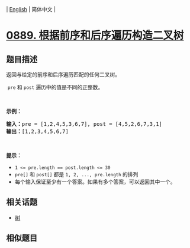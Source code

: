 
| [English](README_EN.md) | 简体中文 |
# [0889. 根据前序和后序遍历构造二叉树](https://leetcode-cn.com/problems/construct-binary-tree-from-preorder-and-postorder-traversal/)
## 题目描述
<p>返回与给定的前序和后序遍历匹配的任何二叉树。</p>

<p>&nbsp;<code>pre</code>&nbsp;和&nbsp;<code>post</code>&nbsp;遍历中的值是不同的正整数。</p>

<p>&nbsp;</p>

<p><strong>示例：</strong></p>

<pre><strong>输入：</strong>pre = [1,2,4,5,3,6,7], post = [4,5,2,6,7,3,1]
<strong>输出：</strong>[1,2,3,4,5,6,7]
</pre>

<p>&nbsp;</p>

<p><strong>提示：</strong></p>

<ul>
	<li><code>1 &lt;= pre.length == post.length &lt;= 30</code></li>
	<li><code>pre[]</code>&nbsp;和&nbsp;<code>post[]</code>&nbsp;都是&nbsp;<code>1, 2, ..., pre.length</code>&nbsp;的排列</li>
	<li>每个输入保证至少有一个答案。如果有多个答案，可以返回其中一个。</li>
</ul>

## 相关话题
- [树](https://leetcode-cn.com/tag/tree)
## 相似题目

